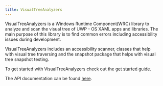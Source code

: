 ```yaml
---
title: VisualTreeAnalyzers
---
```


VisualTreeAnalyzers is a Windows Runtime Component(WRC) library to analyze and scan the visual tree of UWP - OS XAML apps and libraries.
The main purpose of this library is to find common errors including accessibility issues during development.

VisualTreeAnalyzers includes an accessibility scanner, classes that help with visual tree traversing and the snapshot package that helps with visual tree snapshot testing.

To get started with VisualTreeAnalyzers check out the [get started guide](../../../docs/get-started.md).

The API documentation can be found [here](./api/index.md).
